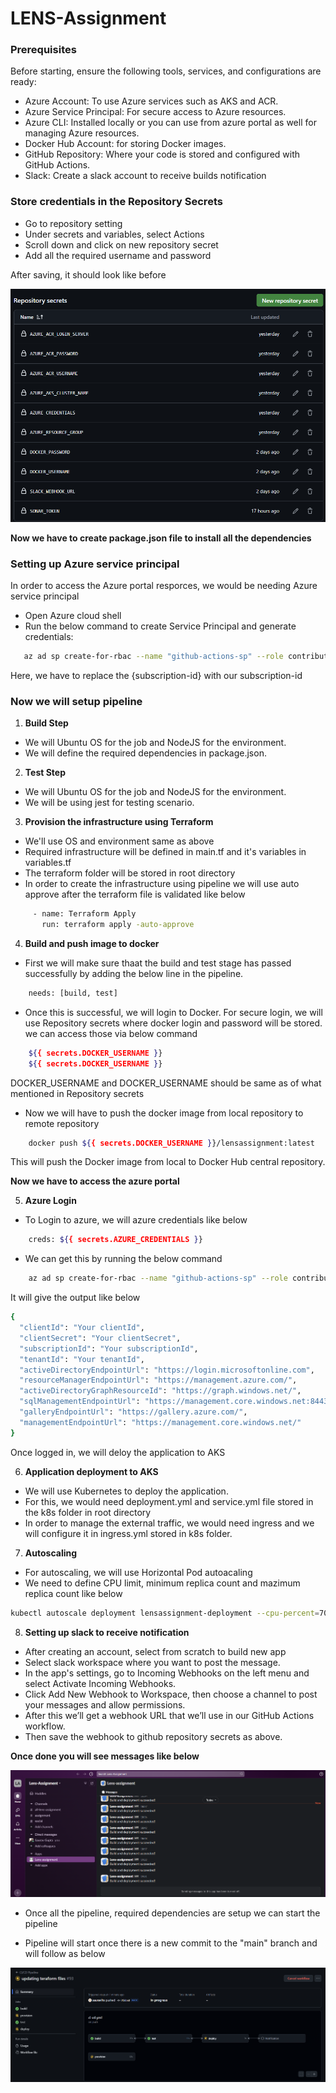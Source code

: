 # LENS-Assignment

### Prerequisites
 Before starting, ensure the following tools, services, and configurations are ready:

- Azure Account: To use Azure services such as AKS and ACR.
- Azure Service Principal: For secure access to Azure resources.
- Azure CLI: Installed locally or you can use from azure portal as well for managing Azure resources.
- Docker Hub Account: for storing Docker images.
- GitHub Repository: Where your code is stored and configured with GitHub Actions.
- Slack: Create a slack account to receive builds notification

### Store credentials in the Repository Secrets

- Go to repository setting
- Under secrets and variables, select Actions
- Scroll down and click on new repository secret
- Add all the required username and password

After saving, it should look like before

![Repository secret](image-3.png)

**Now we have to create package.json file to install all the dependencies**

### Setting up Azure service principal
 In order to access the Azure portal resporces, we would be needing Azure service principal

 - Open Azure cloud shell
 - Run the below command to create Service Principal and generate credentials:
 ```bash
    az ad sp create-for-rbac --name "github-actions-sp" --role contributor --scopes /subscriptions/{subscription-id} --sdk-auth
```
Here, we have to replace the {subscription-id} with our subscription-id


### Now we will setup pipeline

1. **Build Step**
- We will Ubuntu OS for the job and NodeJS for the environment.
- We will define the required dependencies in package.json.

2. **Test Step**
- We will Ubuntu OS for the job and NodeJS for the environment.
- We will be using jest for testing scenario.

3. **Provision the infrastructure using Terraform**
- We'll use OS and environment same as above
- Required infrastructure will be defined in main.tf and it's variables in variables.tf
- The terraform folder will be stored in root directory
- In order to create the infrastructure using pipeline we will use auto approve after the terraform file is validated like below
```bash
     - name: Terraform Apply                                   
       run: terraform apply -auto-approve
```
4. **Build and push image to docker**
- First we will make sure thaat the build and test stage has passed successfully by adding the below line in the pipeline.
```bash
    needs: [build, test]
```
- Once this is successful, we will login to Docker. For secure login, we will use Repository secrets where docker login and password will be stored. we can access those via below command
```bash
    ${{ secrets.DOCKER_USERNAME }}
    ${{ secrets.DOCKER_USERNAME }}
```
DOCKER_USERNAME and DOCKER_USERNAME should be same as of what mentioned in Repository secrets
- Now we will have to push the docker image from local repository to remote repository
```bash
    docker push ${{ secrets.DOCKER_USERNAME }}/lensassignment:latest
```
This will push the Docker image from local to Docker Hub central repository.

**Now we have to access the azure portal**

5. **Azure Login**
- To Login to azure, we will azure credentials like below
```bash
    creds: ${{ secrets.AZURE_CREDENTIALS }}
```
- We can get this by running the below command
```bash
    az ad sp create-for-rbac --name "github-actions-sp" --role contributor --scopes /subscriptions/{subscription-id} --sdk-auth
```
It will give the output like below
```bash
{
  "clientId": "Your clientId",
  "clientSecret": "Your clientSecret",
  "subscriptionId": "Your subscriptionId",
  "tenantId": "Your tenantId",
  "activeDirectoryEndpointUrl": "https://login.microsoftonline.com",
  "resourceManagerEndpointUrl": "https://management.azure.com/",
  "activeDirectoryGraphResourceId": "https://graph.windows.net/",
  "sqlManagementEndpointUrl": "https://management.core.windows.net:8443/",
  "galleryEndpointUrl": "https://gallery.azure.com/",
  "managementEndpointUrl": "https://management.core.windows.net/"
}
```
Once logged in, we will deloy the application to AKS

6. **Application deployment to AKS**
- We will use Kubernetes to deploy the application.
- For this, we would need deployment.yml and service.yml file stored in the k8s folder in root directory
- In order to manage the external traffic, we would need ingress and we will configure it in ingress.yml stored in k8s folder.

7. **Autoscaling**
- For autoscaling, we will use Horizontal Pod autoacaling
- We need to define CPU limit, minimum replica count and mazimum replica count like below
```bash
kubectl autoscale deployment lensassignment-deployment --cpu-percent=70 --min=1 --max=5
```

8. **Setting up slack to receive notification**
- After creating an account, select from scratch to build new app
- Select slack workspace where you want to post the message.
- In the app's settings, go to Incoming Webhooks on the left menu and select Activate Incoming Webhooks.
- Click Add New Webhook to Workspace, then choose a channel to post your messages and allow permissions. 
- After this we’ll get a webhook URL that we’ll use in our GitHub Actions workflow.
- Then save the webhook to github repository secrets as above.


**Once done you will see messages like below**

![Slack notification](image.png)

- Once all the pipeline, required dependencies are setup we can start the pipeline

- Pipeline will start once there is a new commit to the "main" branch and will follow as below

![Pipeline structure](image-2-1.png)